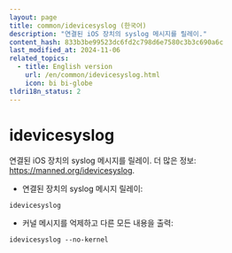 ```yaml
---
layout: page
title: common/idevicesyslog (한국어)
description: "연결된 iOS 장치의 syslog 메시지를 릴레이."
content_hash: 833b3be99523dc6fd2c798d6e7580c3b3c690a6c
last_modified_at: 2024-11-06
related_topics:
  - title: English version
    url: /en/common/idevicesyslog.html
    icon: bi bi-globe
tldri18n_status: 2
---
```

# idevicesyslog

연결된 iOS 장치의 syslog 메시지를 릴레이.
더 많은 정보: <https://manned.org/idevicesyslog>.

- 연결된 장치의 syslog 메시지 릴레이:

`idevicesyslog`

- 커널 메시지를 억제하고 다른 모든 내용을 출력:

`idevicesyslog --no-kernel`
